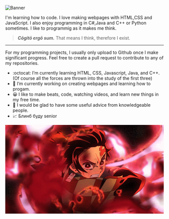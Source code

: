 ![Banner]()

 
I'm learning how to code. I love making webpages with HTML,CSS and JavaScript. I also enjoy programming in C#,Java and C++ or Python sometimes. I like to programmig as it makes me think. 
>___Cōgitō ergō sum.___ That means I think, therefore I exist.

_____

For my programming projects, I usually only upload to Github once I make significant progress. Feel free to create a pull request to contribute to any of my repositories.

- :octocat: I’m currently learning HTML, CSS, Javascript, Java, and C++. (Of course all the forces are thrown into the study of the first three)
- 🔨 I’m currently working on creating webpages and learning how to progam.
- 😀 I like to make beats, code, watching videos, and learn new things in my free time.
- 💬 I would be glad to have some useful advice from knowledgeable people.
- 📈 Блинб буду senior 

![Banner](https://github.com/marcusblanco/marcusblanco/blob/main/1578081634_original.gif)

